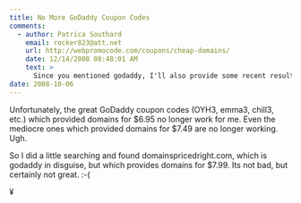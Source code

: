 ```yaml
---
title: No More GoDaddy Coupon Codes 
comments:
  - author: Patrica Southard
    email: rocker823@att.net
    url: http://webpromocode.com/coupons/cheap-domains/
    date: 12/14/2008 08:48:01 AM
    text: >
      Since you mentioned godaddy, I'll also provide some recent results for Godaddy coupon codes. I am a Web Content Site Developer, and these discounts come in very handy when purchasing or renewing a domain. Use Godaddy promo code ZINE3 for $7.49 .com domains and renewals. I save about $45 every time I purchase domains from godaddy.com. When I buy at least 5 domains, I also get free private registration when I use ZINE3. For other Godaddy coupons, use ZINE1 for 10% off, ZINE2 for $5 off any $30+ purchase, and ZINE25 for $25 off any purchase of $100 or greater, like hosting plans. These promo codes are current, working, and do not expire. Hope these Godaddy coupon codes save just as much dough for the other blog readers as they have for me. Take it easy!<br/>-Patrica from Cuba, AL.
date: 2008-10-06
---
```

Unfortunately, the great GoDaddy coupon codes (OYH3, emma3, chill3, etc.) which provided domains for $6.95 no longer work for me. Even the mediocre ones which provided domains for $7.49 are no longer working. Ugh.

So I did a little searching and found domainspricedright.com, which is godaddy in disguise, but which provides domains for $7.99. Its not bad, but certainly not great. :-(

¥

